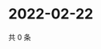 # 2022-02-22

共 0 条

<!-- BEGIN WEIBO -->
<!-- 最后更新时间 Tue Feb 22 2022 19:13:11 GMT+0800 (China Standard Time) -->

<!-- END WEIBO -->
